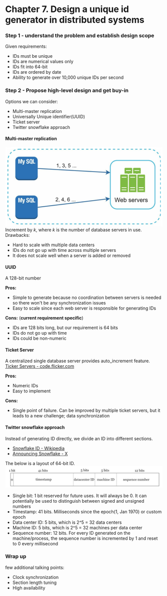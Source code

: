 # Chapter 7. Design a unique id generator in distributed systems

### Step 1 - understand the problem and establish design scope

Given requirements:

- IDs must be unique
- IDs are numerical values only
- IDs fit into 64-bit
- IDs are ordered by date
- Ability to generate over 10,000 unique IDs per second

### Step 2 - Propose high-level design and get buy-in

Options we can consider:

- Multi-master replication
- Universally Unique identifier(UUID)
- Ticket server
- Twitter snowflake approach

#### Multi-master replication

![multi-master-replication](./images/multi-master-replication.png)
Increment by _k_, where _k_ is the number of database servers in use.
Drawbacks:

- Hard to scale with multiple data centers
- IDs do not go up with time across multiple servers
- It does not scale well when a server is added or removed

#### UUID

A 128-bit number

**Pros:**

- Simple to generate because no coordination between servers is needed so there won't be any synchronization issues
- Easy to scale since each web server is responsible for generating IDs

**Cons:** (**current requirement specific**)

- IDs are 128 bits long, but our requirement is 64 bits
- IDs do not go up with time
- IDs could be non-numeric

#### Ticket Server

A centralized single database server provides auto_increment feature. [Ticker Servers - code.flicker.com](https://code.flickr.net/2010/02/08/ticket-servers-distributed-unique-primary-keys-on-the-cheap/)

**Pros:**

- Numeric IDs
- Easy to implement

**Cons:**

- Single point of failure. Can be improved by multiple ticket servers, but it leads to a new challenge; data synchronization

#### Twitter snowflake approach

Instead of generating ID directly, we divide an ID into different sections.

- [Snowflake ID - Wikipedia](https://en.wikipedia.org/wiki/Snowflake_ID)
- [Announcing Snowflake - X](https://blog.twitter.com/engineering/en_us/a/2010/announcing-snowflake)

The below is a layout of 64-bit ID.
![snowflake-id](./images/snowflake-id.png)

- Single bit: 1 bit reserved for future uses. It will always be 0. It can potentially be used to distinguish between signed and unsigned numbers
- Timestamp: 41 bits. Milliseconds since the epoch(1, Jan 1970) or custom epoch
- Data center ID: 5 bits, which is 2^5 = 32 data centers
- Machine ID: 5 bits, which is 2^5 = 32 machines per data center
- Sequence number: 12 bits. For every ID generated on the machine/process, the sequence number is incremented by 1 and reset to 0 every millisecond

### Wrap up

few additional talking points:

- Clock synchronization
- Section length tuning
- High availability
